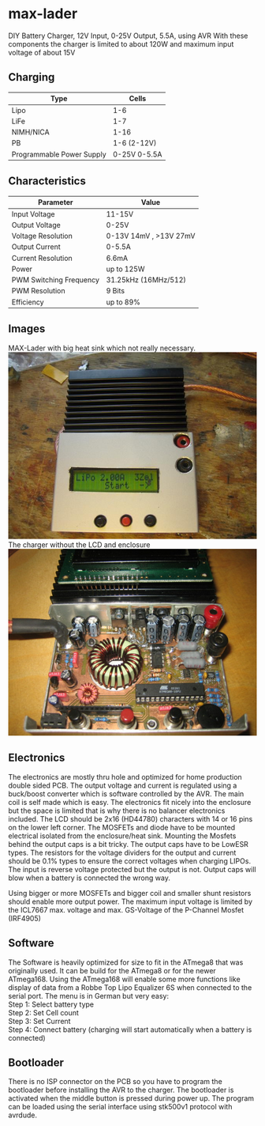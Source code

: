 # max-lader
DIY Battery Charger, 12V Input, 0-25V Output, 5.5A, using AVR
With these components the charger is limited to about 120W and maximum input voltage of about 15V

## Charging
Type | Cells
----|----
Lipo | 1-6
LiFe | 1-7
NIMH/NICA| 1-16
PB | 1-6 (2-12V)
Programmable Power Supply | 0-25V 0-5.5A
## Characteristics
Parameter | Value
----|----
Input Voltage | 11-15V
Output Voltage | 0-25V
Voltage Resolution | 0-13V 14mV , >13V 27mV 
Output Current | 0-5.5A
Current Resolution | 6.6mA
Power | up to 125W
PWM Switching Frequency | 31.25kHz (16MHz/512)
PWM Resolution | 9 Bits
Efficiency | up to 89%
## Images
MAX-Lader with big heat sink which not really necessary.<br>
![max-lader](https://raw.githubusercontent.com/mlaiacker/max-lader/master/doc/images/max-lader_big_heatsink.jpg)
The charger without the LCD and enclosure<br>
![max-laderpcb](https://raw.githubusercontent.com/mlaiacker/max-lader/master/doc/images/max-lader_pcb2.jpg)
## Electronics
The electronics are mostly thru hole and optimized for home production double sided PCB. The output voltage and current is regulated using a buck/boost converter which is software controlled by the AVR. The main coil is self made which is easy. The electronics fit nicely into the enclosure but the space is limited that is why there is no balancer electronics included. The LCD should be 2x16 (HD44780) characters with 14 or 16 pins on the lower left corner. The MOSFETs and diode have to be mounted electrical isolated from the enclosure/heat sink. Mounting the Mosfets behind the output caps is a bit tricky. The output caps have to be LowESR types. The resistors for the voltage dividers for the output and current should be 0.1% types to ensure the correct voltages when charging LIPOs. The input is reverse voltage protected but the output is not. Output caps will blow when a battery is connected the wrong way.

Using bigger or more MOSFETs and bigger coil and smaller shunt resistors should enable more output power. The maximum input voltage is limited by the ICL7667 max. voltage and max. GS-Voltage of the P-Channel Mosfet (IRF4905)
## Software
The Software is heavily optimized for size to fit in the ATmega8 that was originally used. It can be build for the ATmega8 or for the newer ATmega168. Using the ATmega168 will enable some more functions like display of data from a Robbe Top Lipo Equalizer 6S when connected to the serial port. The menu is in German but very easy: <br>
Step 1: Select battery type<br>
Step 2: Set Cell count<br>
Step 3: Set Current<br>
Step 4: Connect battery (charging will start automatically when a battery is connected) <br>
## Bootloader
There is no ISP connector on the PCB so you have to program the bootloader before installing the AVR to the charger. The bootloader is activated when the middle button is pressed during power up. The program can be loaded using the serial interface using stk500v1 protocol with avrdude.
